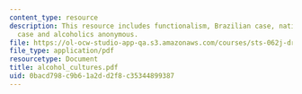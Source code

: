 ```yaml
---
content_type: resource
description: This resource includes functionalism, Brazilian case, native American
  case and alcoholics anonymous.
file: https://ol-ocw-studio-app-qa.s3.amazonaws.com/courses/sts-062j-drugs-politics-and-culture-spring-2006/0bacd798c9b61a2dd2f8c35344899387_alcohol_cultures.pdf
file_type: application/pdf
resourcetype: Document
title: alcohol_cultures.pdf
uid: 0bacd798-c9b6-1a2d-d2f8-c35344899387
---
```

